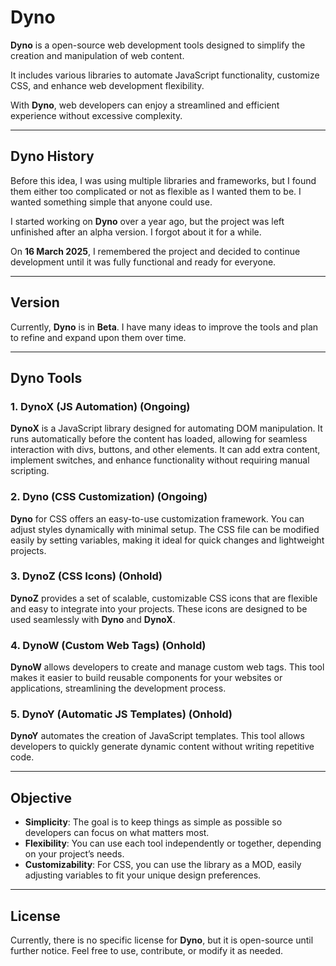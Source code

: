 # **Dyno**

**Dyno** is a open-source web development tools designed to simplify the creation and manipulation of web content. 

It includes various libraries to automate JavaScript functionality, customize CSS, and enhance web development flexibility. 

With **Dyno**, web developers can enjoy a streamlined and efficient experience without excessive complexity.

---

## **Dyno History**

Before this idea, I was using multiple libraries and frameworks, but I found them either too complicated or not as flexible as I wanted them to be. I wanted something simple that anyone could use.

I started working on **Dyno** over a year ago, but the project was left unfinished after an alpha version. I forgot about it for a while.

On **16 March 2025**, I remembered the project and decided to continue development until it was fully functional and ready for everyone. 

---

## **Version**

Currently, **Dyno** is in **Beta**. I have many ideas to improve the tools and plan to refine and expand upon them over time.

---

## **Dyno Tools**

### **1. DynoX (JS Automation) (Ongoing)**
**DynoX** is a JavaScript library designed for automating DOM manipulation. It runs automatically before the content has loaded, allowing for seamless interaction with divs, buttons, and other elements. It can add extra content, implement switches, and enhance functionality without requiring manual scripting.

### **2. Dyno (CSS Customization) (Ongoing)**
**Dyno** for CSS offers an easy-to-use customization framework. You can adjust styles dynamically with minimal setup. The CSS file can be modified easily by setting variables, making it ideal for quick changes and lightweight projects.

### **3. DynoZ (CSS Icons) (Onhold)**
**DynoZ** provides a set of scalable, customizable CSS icons that are flexible and easy to integrate into your projects. These icons are designed to be used seamlessly with **Dyno** and **DynoX**.

### **4. DynoW (Custom Web Tags) (Onhold)**
**DynoW** allows developers to create and manage custom web tags. This tool makes it easier to build reusable components for your websites or applications, streamlining the development process.

### **5. DynoY (Automatic JS Templates) (Onhold)**
**DynoY** automates the creation of JavaScript templates. This tool allows developers to quickly generate dynamic content without writing repetitive code.

---

## **Objective**

- **Simplicity**: The goal is to keep things as simple as possible so developers can focus on what matters most.
- **Flexibility**: You can use each tool independently or together, depending on your project’s needs.
- **Customizability**: For CSS, you can use the library as a MOD, easily adjusting variables to fit your unique design preferences.

---

## **License**

Currently, there is no specific license for **Dyno**, but it is open-source until further notice. Feel free to use, contribute, or modify it as needed.


